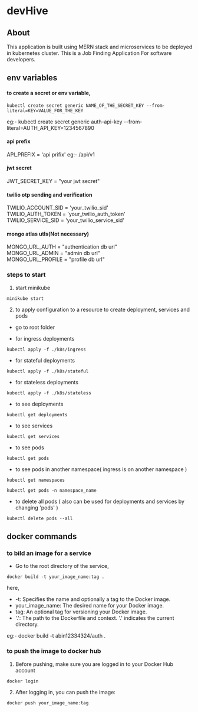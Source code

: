 # devHive

## About
This application is built using MERN stack and microservices to be deployed in kubernetes cluster.
This is a Job Finding Application For software developers.


## env variables

#### to create a secret or env variable,

```
kubectl create secret generic NAME_OF_THE_SECRET_KEY --from-literal=KEY=VALUE_FOR_THE_KEY
```

eg:- kubectl create secret generic auth-api-key --from-literal=AUTH_API_KEY=1234567890

#### api prefix

API_PREFIX = 'api prifix' eg:- /api/v1

#### jwt secret

JWT_SECRET_KEY = "your jwt secret"

#### twilio otp sending and verification

TWILIO_ACCOUNT_SID = 'your_twilio_sid' <br>
TWILIO_AUTH_TOKEN = 'your_twilio_auth_token' <br>
TWILIO_SERVICE_SID = 'your_twilio_service_sid'

#### mongo atlas utls(Not necessary)

MONGO_URL_AUTH = "authentication db url" <br>
MONGO_URL_ADMIN = "admin db url" <br>
MONGO_URL_PROFILE = "profile db url"


### steps to start

1. start minikube

```
minikube start
```

2.  to apply configuration to a resource to create deployment, services and pods

- go to root folder

- for ingress deployments

```
kubectl apply -f ./k8s/ingress
```
- for stateful deployments

```
kubectl apply -f ./k8s/stateful
```
- for stateless deployments

```
kubectl apply -f ./k8s/stateless
```

- to see deployments 

```
kubectl get deployments
```
- to see services 

```
kubectl get services
```
- to see pods 

```
kubectl get pods
```    
- to see pods in another namespace( ingress is on another namespace )

```
kubectl get namespaces
```

```
kubectl get pods -n namespace_name
```    

- to delete all pods ( also can be used for deployments and services by changing 'pods' )

```
kubectl delete pods --all
```


## docker commands

### to bild an image for a service
- Go to the root directory of the service,

```
docker build -t your_image_name:tag .
```

here,
- -t: Specifies the name and optionally a tag to the Docker image.
- your_image_name: The desired name for your Docker image.
- tag: An optional tag for versioning your Docker image. 
- '.': The path to the Dockerfile and context. '.' indicates the current directory.

eg:- docker build -t abin12334324/auth .

### to push the image to docker hub

1. Before pushing, make sure you are logged in to your Docker Hub account

```
docker login
```

2. After logging in, you can push the image:

```
docker push your_image_name:tag
```